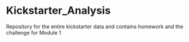 # Kickstarter_Analysis
Repository for the entire kickstarter data and contains homework and the challenge for Module 1

